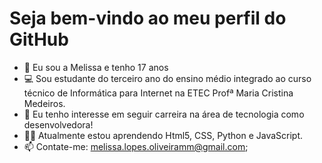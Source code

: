 # Seja bem-vindo ao meu perfil do GitHub
- 👋 Eu sou a Melissa e tenho 17 anos
- 💻 Sou estudante do terceiro ano do ensino médio integrado ao curso técnico de Informática para Internet na ETEC Profª Maria Cristina Medeiros.
- 👀 Eu tenho interesse em seguir carreira na área de tecnologia como desenvolvedora!
- 👨‍💻 Atualmente estou aprendendo Html5, CSS, Python e JavaScript.
- 📫 Contate-me: melissa.lopes.oliveiramm@gmail.com;



<!---
Mlopesoliveira/Mlopesoliveira is a ✨ special ✨ repository because its `README.md` (this file) appears on your GitHub profile.
You can click the Preview link to take a look at your changes.
--->
